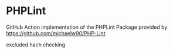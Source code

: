 # PHPLint

GitHub Action implementation of the PHPLint Package provided by https://github.com/michaelw90/PHP-Lint

excluded hach checking
